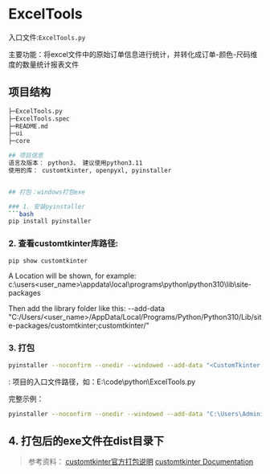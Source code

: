 # ExcelTools

入口文件:`ExcelTools.py`

主要功能：将excel文件中的原始订单信息进行统计，并转化成订单-颜色-尺码维度的数量统计报表文件

## 项目结构
```bash
├─ExcelTools.py
├─ExcelTools.spec
├─README.md
├─ui
├─core

## 项目信息
语言及版本： python3， 建议使用python3.11
使用的库： customtkinter, openpyxl, pyinstaller


## 打包：windows打包exe

### 1. 安装pyinstaller
```bash
pip install pyinstaller
```

### 2. 查看customtkinter库路径: <CustomTkinter Location>
```bash
pip show customtkinter
```
A Location will be shown, for example: c:\users\<user_name>\appdata\local\programs\python\python310\lib\site-packages

Then add the library folder like this: --add-data "C:/Users/<user_name>/AppData/Local/Programs/Python/Python310/Lib/site-packages/customtkinter;customtkinter/"

### 3. 打包
```bash
pyinstaller --noconfirm --onedir --windowed --add-data "<CustomTkinter Location>/customtkinter;customtkinter/"  "<Path to Python Script>"
```
<Path to Python Script>: 项目的入口文件路径，如：E:\code\python\ExcelTools.py

完整示例：
```bash
pyinstaller --noconfirm --onedir --windowed --add-data "C:\Users\Administrator\AppData\Local\Programs\Python\Python311\Lib\site-packages\customtkinter;customtkinter\" "E:\code\python\ExcelTools.py"
```

## 4. 打包后的exe文件在dist目录下

> 参考资料：
> [customtkinter官方打包说明](https://customtkinter.tomschimansky.com/documentation/packaging)
> [customtkinter Documentation](https://customtkinter.tomschimansky.com/documentation/)